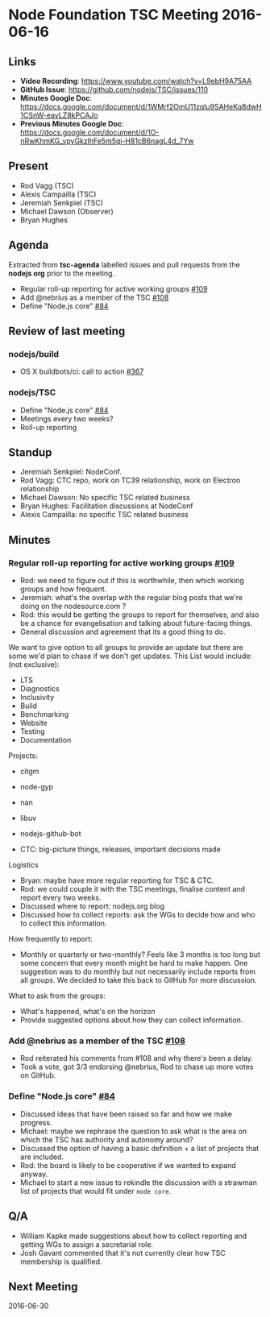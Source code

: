 # Node Foundation TSC Meeting 2016-06-16

## Links

* **Video Recording**: <https://www.youtube.com/watch?v=L9ebH9A75AA>
* **GitHub Issue**: <https://github.com/nodejs/TSC/issues/110>
* **Minutes Google Doc**: <https://docs.google.com/document/d/1WMrf2OmU11zqlu9SAHeKq8dwH1CSnW-eavLZ8kPCAJo>
* **Previous Minutes Google Doc**: <https://docs.google.com/document/d/1O-nRwKhmKG_vpyGkzlhFe5m5qi-H81cB6nagL4d_7Yw>

## Present

* Rod Vagg (TSC)
* Alexis Campailla (TSC)
* Jeremiah Senkpiel (TSC)
* Michael Dawson (Observer)
* Bryan Hughes

## Agenda

Extracted from **tsc-agenda** labelled issues and pull requests
from the **nodejs org** prior to the meeting.

* Regular roll-up reporting for active working groups
  [#109](https://github.com/nodejs/TSC/issues/109)
* Add @nebrius as a member of the TSC
  [#108](https://github.com/nodejs/TSC/pull/108)
* Define "Node.js core" [#84](https://github.com/nodejs/TSC/issues/84)

## Review of last meeting

### nodejs/build

* OS X buildbots/ci: call to action [#367](https://github.com/nodejs/build/issues/367)

### nodejs/TSC

* Define "Node.js core" [#84](https://github.com/nodejs/TSC/issues/84)
* Meetings every two weeks?
* Roll-up reporting

## Standup

* Jeremiah Senkpiel: NodeConf.
* Rod Vagg: CTC repo, work on TC39 relationship, work on Electron relationship
* Michael Dawson: No specific TSC related business
* Bryan Hughes: Facilitation discussions at NodeConf
* Alexis Campailla: no specific TSC related business

## Minutes

### Regular roll-up reporting for active working groups [#109](https://github.com/nodejs/TSC/issues/109)

* Rod: we need to figure out if this is worthwhile, then which
  working groups and how frequent.
* Jeremiah: what's the overlap with the regular blog posts
  that we're doing on the nodesource.com ?
* Rod: this would be getting the groups to report for themselves,
  and also be a chance for evangelisation and talking about future-facing things.
* General discussion and agreement that its a good thing to do.

We want to give option to all groups to provide an update but there
are some we'd plan to chase if we don't get updates.  This List
would include: (not exclusive):

* LTS
* Diagnostics
* Inclusivity
* Build
* Benchmarking
* Website
* Testing
* Documentation

Projects:

* citgm
* node-gyp
* nan
* libuv
* nodejs-github-bot

* CTC: big-picture things, releases, important decisions made

Logistics

* Bryan: maybe have more regular reporting for TSC & CTC.
* Rod: we could couple it with the TSC meetings,
  finalise content and report every two weeks.
* Discussed where to report: nodejs.org blog
* Discussed how to collect reports: ask the WGs to decide
  how and who to collect this information.

How frequently to report:

* Monthly or quarterly or two-monthly? Feels
  like 3 months is too long but some concern that
  every month might be hard to make happen.  One
  suggestion was to do monthly but not necessarily
  include reports from all groups. We decided to
  take this back to GitHub for more discussion.

What to ask from the groups:

* What's happened, what's on the horizon
* Provide suggested options about how they
  can collect information.

### Add @nebrius as a member of the TSC [#108](https://github.com/nodejs/TSC/pull/108)

* Rod reiterated his comments from #108 and why there's been a delay.
* Took a vote, got 3/3 endorsing @nebrius, Rod to chase up more votes on GitHub.

### Define "Node.js core" [#84](https://github.com/nodejs/TSC/issues/84)

* Discussed ideas that have been raised so far and how we make progress.
* Michael: maybe we rephrase the question to ask what is the area
  on which the TSC has authority and autonomy around?
* Discussed the option of having a basic definition +
  a list of projects that are included.
* Rod: the board is likely to be cooperative if we wanted to expand anyway.
* Michael to start a new issue to rekindle the discussion with a strawman
  list of projects that would fit under `node core`.

## Q/A

* William Kapke made suggestions about how to collect reporting
  and getting WGs to assign a secretarial role.
* Josh Gavant commented that it's not currently clear how
  TSC membership is qualified.

## Next Meeting

2016-06-30
